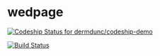 wedpage
=======


[ ![Codeship Status for dermdunc/codeship-demo](https://codeship.com/projects/4075ce70-7892-0132-7ab6-0aa1cbe19ed1/status?branch=master)](https://codeship.com/projects/55698)

[![Build Status](https://travis-ci.org/ajiniesta/wedpage.svg)](https://travis-ci.org/ajiniesta/wedpage)
